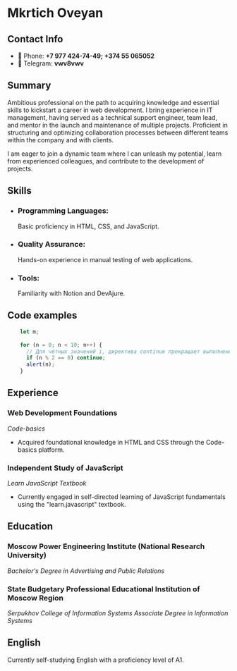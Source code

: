 # Mkrtich Oveyan

## Contact Info
- :iphone: Phone: **+7 977 424-74-49; +374 55 065052**
- :speech_balloon: Telegram: **vwv8vwv**

## Summary
Ambitious professional on the path to acquiring knowledge and essential skills to kickstart a career in web development. I bring experience in IT management, having served as a technical support engineer, team lead, and mentor in the launch and maintenance of multiple projects. Proficient in structuring and optimizing collaboration processes between different teams within the company and with clients.

I am eager to join a dynamic team where I can unleash my potential, learn from experienced colleagues, and contribute to the development of projects.

## Skills
- ### Programming Languages:
    Basic proficiency in HTML, CSS, and JavaScript.  
- ### Quality Assurance:
    Hands-on experience in manual testing of web applications.  
- ### Tools:
    Familiarity with Notion and DevAjure.

## Code examples
~~~js
    let m;
    
    for (n = 0; n < 10; n++) {
      // Для чётных значений i, директива continue прекращает выполнение тела цикла и передаёт управление на следующую итерацию for (со следующим числом).  alert вызывается только для нечётных чисел.
      if (n % 2 == 0) continue;
      alert(n);
    }
~~~

## Experience
### Web Development Foundations
*Code-basics*
- Acquired foundational knowledge in HTML and CSS through the Code-basics platform.

### Independent Study of JavaScript
*Learn JavaScript Textbook*
- Currently engaged in self-directed learning of JavaScript fundamentals using the "learn.javascript" textbook.

## Education
### Moscow Power Engineering Institute (National Research University)
*Bachelor's Degree in Advertising and Public Relations*

### State Budgetary Professional Educational Institution of Moscow Region
*Serpukhov College of Information Systems*
*Associate Degree in Information Systems*

## English
Currently self-studying English with a proficiency level of A1.
